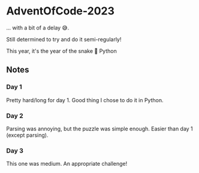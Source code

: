 # AdventOfCode-2023

... with a bit of a delay 😅.

Still determined to try and do it semi-regularly!

This year, it's the year of the snake 🐍 Python


## Notes

### Day 1

Pretty hard/long for day 1. Good thing I chose to do it in Python.

### Day 2

Parsing was annoying, but the puzzle was simple enough. Easier than day 1 (except parsing).

### Day 3

This one was medium. An appropriate challenge!